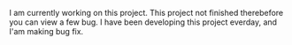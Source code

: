 I am currently working on this project.
This project not finished therebefore you can view a few bug. I have been developing this project everday, and I'am making bug fix.


